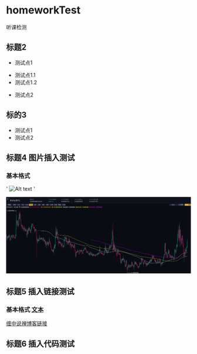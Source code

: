 # homeworkTest
听课检测

## 标题2
+ 测试点1
 - 测试点1.1
 - 测试点1.2

+ 测试点2

## 标的3
+ 测试点1
+ 测试点2

## 标题4 图片插入测试
### 基本格式
' ![Alt text](图片链接 "optional title") '

![截图1](https://github.com/xfcoder/homeworkTest/blob/master/main/%E6%88%AA%E5%9B%BE1.png "鼠标停留在图片上时显示的内容")

## 标题5 插入链接测试
### 基本格式 [文本](URL)
[缠中说禅博客链接](http://blog.sina.com.cn/chzhshch)

## 标题6 插入代码测试

